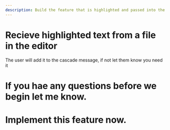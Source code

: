 ```yaml
---
description: Build the feature that is highlighted and passed into the prompt
---
```


# Recieve highlighted text from a file in the editor
The user will add it to the cascade message, if not let them know you need it

# If you hae any questions before we begin let me know.

# Implement this feature now. 